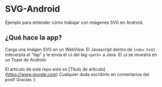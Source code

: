 # SVG-Android
Ejemplo para entender cómo trabajar con imágenes SVG en Android. 
## ¿Qué hace la app?
Carga una imágen SVG en un WebView. El Javascript dentro de `index.html` intecerpta el "tap" y le envía el `id` del tag `<path>` a Java. El `id` se muestra en un Toast de Android.

El artículo de este repo está en [Titulo de articulo] (https://www.google.com) Cualquier duda escribirlo en comentarios del post! 
Gracias :)
